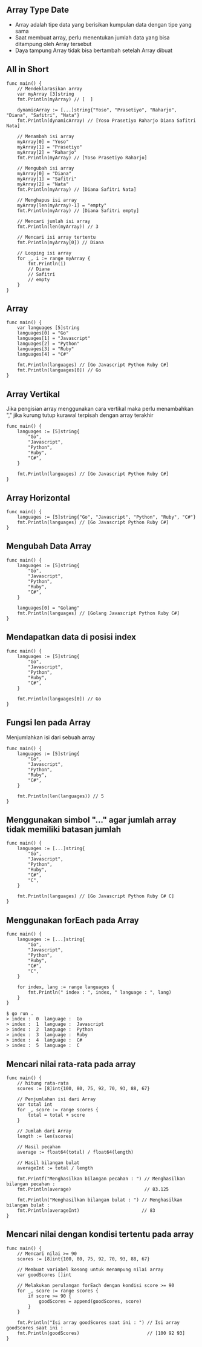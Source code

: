 ## Array Type Date
- Array adalah tipe data yang berisikan kumpulan data dengan tipe yang sama
- Saat membuat array, perlu menentukan jumlah data yang bisa ditampung oleh Array tersebut
- Daya tampung Array tidak bisa bertambah setelah Array dibuat

## All in Short
``` golang
func main() {
	// Mendeklarasikan array
	var myArray [3]string
	fmt.Println(myArray) // [  ]

	dynamicArray := [...]string{"Yoso", "Prasetiyo", "Raharjo", "Diana", "Safitri", "Nata"}
	fmt.Println(dynamicArray) // [Yoso Prasetiyo Raharjo Diana Safitri Nata]

	// Menambah isi array
	myArray[0] = "Yoso"
	myArray[1] = "Prasetiyo"
	myArray[2] = "Raharjo"
	fmt.Println(myArray) // [Yoso Prasetiyo Raharjo]

	// Mengubah isi array
	myArray[0] = "Diana"
	myArray[1] = "Safitri"
	myArray[2] = "Nata"
	fmt.Println(myArray) // [Diana Safitri Nata]

	// Menghapus isi array
	myArray[len(myArray)-1] = "empty"
	fmt.Println(myArray) // [Diana Safitri empty]

	// Mencari jumlah isi array
	fmt.Println(len(myArray)) // 3

	// Mencari isi array tertentu
	fmt.Println(myArray[0]) // Diana

	// Looping isi array
	for _, i := range myArray {
		fmt.Println(i)
		// Diana
		// Safitri
		// empty
	}
}
``` 

## Array
```golang
func main() {
	var languages [5]string
	languages[0] = "Go"
	languages[1] = "Javascript"
	languages[2] = "Python"
	languages[3] = "Ruby"
	languages[4] = "C#"

	fmt.Println(languages) // [Go Javascript Python Ruby C#]
	fmt.Println(languages[0]) // Go
}
```

## Array Vertikal
Jika pengisian array menggunakan cara vertikal maka perlu menambahkan "," jika kurung tutup kurawal terpisah dengan array terakhir
``` golang
func main() {
	languages := [5]string{
		"Go",
		"Javascript",
		"Python",
		"Ruby",
		"C#",
	}

	fmt.Println(languages) // [Go Javascript Python Ruby C#]
}
```

## Array Horizontal

```golang
func main() {
	languages := [5]string{"Go", "Javascript", "Python", "Ruby", "C#"}
	fmt.Println(languages) // [Go Javascript Python Ruby C#]
}
```

## Mengubah Data Array
``` golang
func main() {
	languages := [5]string{
		"Go",
		"Javascript",
		"Python",
		"Ruby",
		"C#",
	}

	languages[0] = "Golang"
	fmt.Println(languages) // [Golang Javascript Python Ruby C#]
}
```

## Mendapatkan data di posisi index
``` golang
func main() {
	languages := [5]string{
		"Go",
		"Javascript",
		"Python",
		"Ruby",
		"C#",
	}

	fmt.Println(languages[0]) // Go
}
```

## Fungsi len pada Array
Menjumlahkan isi dari sebuah array
``` golang
func main() {
	languages := [5]string{
		"Go",
		"Javascript",
		"Python",
		"Ruby",
		"C#",
	}

	fmt.Println(len(languages)) // 5
}
``` 

## Menggunakan simbol "..." agar jumlah array tidak memiliki batasan jumlah

``` golang
func main() {
	languages := [...]string{
		"Go",
		"Javascript",
		"Python",
		"Ruby",
		"C#",
		"C",
	}

	fmt.Println(languages) // [Go Javascript Python Ruby C# C]
}
```


## Menggunakan forEach pada Array
```golang
func main() {
	languages := [...]string{
		"Go",
		"Javascript",
		"Python",
		"Ruby",
		"C#",
		"C",
	}

	for index, lang := range languages {
		fmt.Println(" index : ", index, " language : ", lang)
	}
}
```

```
$ go run .
> index :  0  language :  Go
> index :  1  language :  Javascript
> index :  2  language :  Python
> index :  3  language :  Ruby
> index :  4  language :  C#
> index :  5  language :  C
```

## Mencari nilai rata-rata pada array
``` golang
func main() {
	// hitung rata-rata
	scores := [8]int{100, 80, 75, 92, 70, 93, 88, 67}

	// Penjumlahan isi dari Array
	var total int
	for _, score := range scores {
		total = total + score
	}

	// Jumlah dari Array
	length := len(scores)

	// Hasil pecahan
	average := float64(total) / float64(length)

	// Hasil bilangan bulat
	averageInt := total / length

	fmt.Printf("Menghasilkan bilangan pecahan : ") // Menghasilkan bilangan pecahan :
	fmt.Println(average)                           // 83.125

	fmt.Println("Menghasilkan bilangan bulat : ") // Menghasilkan bilangan bulat :
	fmt.Println(averageInt)                       // 83
}
```

## Mencari nilai dengan kondisi tertentu pada array
``` golang
func main() {
	// Mencari nilai >= 90
	scores := [8]int{100, 80, 75, 92, 70, 93, 88, 67}

	// Membuat variabel kosong untuk menampung nilai array
	var goodScores []int

	// Melakukan perulangan forEach dengan kondisi score >= 90
	for _, score := range scores {
		if score >= 90 {
			goodScores = append(goodScores, score)
		}
	}

	fmt.Println("Isi array goodScores saat ini : ") // Isi array goodScores saat ini :
	fmt.Println(goodScores)                         // [100 92 93]
}
```
